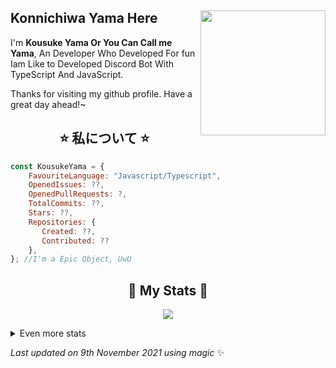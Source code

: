 ## Konnichiwa Yama Here <img align="right" src="https://media.discordapp.net/attachments/898078923747901500/907569065734860830/bfe9e2d4ea3cd8e72cfda515ccdad9b8.jpg?width=288&height=432" width="200" />
I'm **Kousuke Yama Or You Can Call me Yama**, An Developer Who Developed For fun Iam Like to Developed Discord Bot With TypeScript And JavaScript.
  
Thanks for visiting my github profile. Have a great day ahead!~
  
<h2 align="center"> ⭐ 私について ⭐ </h2>

```js
const KousukeYama = {
    FavouriteLanguage: "Javascript/Typescript",
    OpenedIssues: ??,
    OpenedPullRequests: ?,
    TotalCommits: ??,
    Stars: ??,
    Repositories: {
       Created: ??,
       Contributed: ??
    },
}; //I'm a Epic Object, UwU
```
  
<h2 align="center"> 🚀 My Stats 🚀</h2>
<p align="center">
<img src="https://github-profile-trophy.vercel.app/?username=KousukeYama&theme=dracula">
</p>
<details>
  <summary>
      Even more stats
  </summary>
  <p align="center">
    <img src="https://github-profile-trophy.vercel.app/?username=SudhanPlayz&theme=dracula">
    <img src="https://github-readme-stats.vercel.app/api?username=SudhanPlayz&theme=tokyonight">
  </p>
</details>
  
<!-- Last updated on Tue Nov 09 2021 05:15:34 GMT+0000 (Coordinated Universal Time) ;-;-->
<i>Last updated on 9th November 2021 using magic</i> ✨
